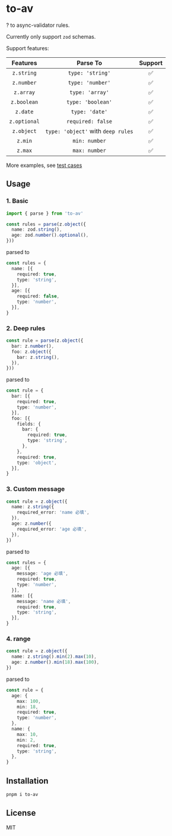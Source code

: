 # to-av

? to async-validator rules.

Currently only support `zod` schemas.

Support features:

| Features | Parse To | Support |
|:-:|:-:|:-:|
| `z.string` | `type: 'string'` | ✅ |
| `z.number` | `type: 'number'` | ✅ | 
| `z.array` | `type: 'array'` | ✅ |
| `z.boolean` | `type: 'boolean'` | ✅ |
| `z.date` | `type: 'date'` | ✅ |
| `z.optional` | `required: false` | ✅ |
| `z.object` | `type: 'object'` with `deep rules` | ✅ |
| `z.min` | `min: number` | ✅ |
| `z.max` | `max: number` | ✅ |

More examples, see [test cases](./src/__test__/)

## Usage

### 1. Basic

```ts
import { parse } from 'to-av'

const rules = parse(z.object({
  name: zod.string(),
  age: zod.number().optional(),
}))
```

parsed to

```ts
const rules = {
  name: [{
    required: true,
    type: 'string',
  }],
  age: [{
    required: false,
    type: 'number',
  }],
}
```

### 2. Deep rules

```ts
const rule = parse(z.object({
  bar: z.number(),
  foo: z.object({
    bar: z.string(),
  }),
}))
```

parsed to

```ts
const rule = {
  bar: [{
    required: true,
    type: 'number',
  }],
  foo: [{
    fields: {
      bar: {
        required: true,
        type: 'string',
      },
    },
    required: true,
    type: 'object',
  }],
}
```

### 3. Custom message

```ts
const rule = z.object({
  name: z.string({
    required_error: 'name 必填',
  }),
  age: z.number({
    required_error: 'age 必填',
  }),
})
```

parsed to

```ts
const rules = {
  age: [{
    message: 'age 必填',
    required: true,
    type: 'number',
  }],
  name: [{
    message: 'name 必填',
    required: true,
    type: 'string',
  }],
}
```

### 4. range

```ts
const rule = z.object({
  name: z.string().min(2).max(10),
  age: z.number().min(18).max(100),
})
```

parsed to

```ts
const rule = {
  age: {
    max: 100,
    min: 18,
    required: true,
    type: 'number',
  },
  name: {
    max: 10,
    min: 2,
    required: true,
    type: 'string',
  },
}
```

## Installation

```bash
pnpm i to-av
```

## License

MIT